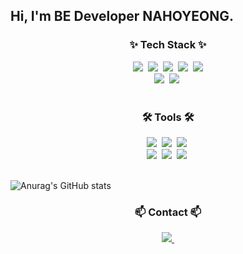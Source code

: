 ## Hi, I'm BE Developer NAHOYEONG.

<!--
**HOYE0NG/HOYE0NG** is a ✨ _special_ ✨ repository because its `README.md` (this file) appears on your GitHub profile.

Here are some ideas to get you started:

- 🔭 I’m currently working on ...
- 🌱 I’m currently learning ...
- 👯 I’m looking to collaborate on ...
- 🤔 I’m looking for help with ...
- 💬 Ask me about ...
- 📫 How to reach me: ...
- 😄 Pronouns: ...
- ⚡ Fun fact: ...
-->
<!--타이틀 부분-->


<h3 align="center">✨ Tech Stack ✨</h3>
<div align="center">
  <img src="https://img.shields.io/badge/c-%2300599C.svg?style=for-the-badge&logo=c&logoColor=white"/>&nbsp
  <img src="https://img.shields.io/badge/c++-%2300599C.svg?style=for-the-badge&logo=c%2B%2B&logoColor=white"/>&nbsp
  <img src="https://img.shields.io/badge/javascript-%23323330.svg?style=for-the-badge&logo=javascript&logoColor=%23F7DF1E"/>&nbsp
  <img src="https://img.shields.io/badge/java-%23ED8B00.svg?style=for-the-badge&logo=openjdk&logoColor=white"/>&nbsp
  <img src="https://img.shields.io/badge/python-3670A0?style=for-the-badge&logo=python&logoColor=ffdd54"/>
</div>

<div align="center">
  <img src="https://img.shields.io/badge/node.js-6DA55F?style=for-the-badge&logo=node.js&logoColor=white"/>&nbsp
  <img src="https://img.shields.io/badge/express.js-%23404d59.svg?style=for-the-badge&logo=express&logoColor=%2361DAFB"/>&nbsp
</div>


<br>

<h3 align="center">🛠 Tools 🛠</h3>
<div align="center">
  <img src="https://img.shields.io/badge/git-F05033.svg?style=for-the-badge&logo=git&logoColor=white" />&nbsp
  <img src="https://img.shields.io/badge/github-181717.svg?style=for-the-badge&logo=github&logoColor=white" />&nbsp
  <img src="https://img.shields.io/badge/Notion-F3F3F3.svg?style=for-the-badge&logo=notion&logoColor=black" />&nbsp
</div>
<div align="center">
  <img src="https://img.shields.io/badge/VSCode-2C2C32.svg?style=for-the-badge&logo=visual-studio-code&logoColor=22ABF3" />&nbsp
  <img src="https://img.shields.io/badge/jupyter-2C2C32.svg?style=for-the-badge&logo=jupyter&logoColor=F37726" />&nbsp
  <img src="https://img.shields.io/badge/Colab-2C2C32.svg?style=for-the-badge&logo=googlecolab&logoColor=F9AB00" />&nbsp
</div>

<br>

![Anurag's GitHub stats](https://github-readme-stats.vercel.app/api?username=hoye0ng&show_icons=true&theme=radical)

<h3 align="center">📫 Contact 📫</h3>
<div align="center">
  <a href="mailto:hy8839@sogang.ac.kr">
    <img
      src="https://img.shields.io/badge/hy8839@sogang.ac.kr-D14836?style=for-the-badge&logo=gmail&logoColor=white"/>&nbsp
  </a>
</div>
